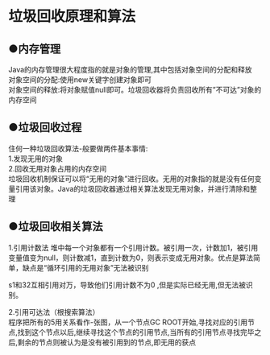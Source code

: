 # 垃圾回收原理和算法

## ●内存管理
Java的内存管理很大程度指的就是对象的管理,其中包括对象空间的分配和释放  
对象空间的分配:使用new关键字创建对象即可  
对象空间的释放:将对象赋值null即可。垃圾回收器将负责回收所有”不可达”对象的内存空间  
## ●垃圾回收过程
住何一种垃圾回收算法-般要做两件基本事情:  
1.发现无用的对象  
2.回收无用对象占用的内存空间  
垃圾回收机制保证可以将“无用的对象”进行回收。无用的对象指的就是没有任何变量引用该对象。Java的垃圾回收器通过相关算法发现无用对象，并进行清除和整理  
## ●垃圾回收相关算法
1.引用计数法
堆中每一个对象都有一个引用计数。被引用一次，计数加1，被引用变量值变为null，则计数减1，直到计数为0，则表示变成无用对象。优点是算法简单，缺点是“循环引用的无用对象”无法被识别  


s1和32互相引用对万，导致他们引用计数不为0 ,但是实际已经无用,但无法被识别。

2.引用可达法（根搜索算法）  
程序把所有的5用关系看作-张图，从一个节点GC ROOT开始,寻找对应的引用节点,找到这个节点以后,继续寻找这个节点的引用节点,当所有的引用节点寻找完毕之后,剩余的节点则被认为是没有被引用到的节点,即无用的获点   
  